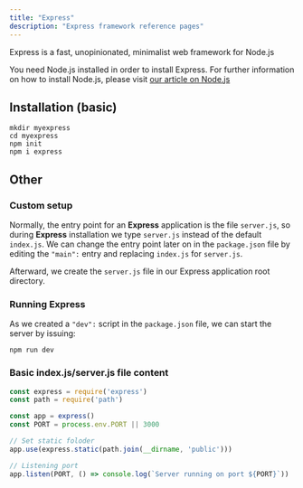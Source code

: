 ```yaml
---
title: "Express"
description: "Express framework reference pages"
---
```


Express is a fast, unopinionated, minimalist web framework for Node.js

You need Node.js installed in order to install Express. For further information on how to install Node.js, please visit [our article on Node.js](nodejs)

## Installation (basic)

```
mkdir myexpress
cd myexpress
npm init
npm i express
```

## Other

### Custom setup

Normally, the entry point for an **Express** application is the file `server.js`, so during **Express** installation we type `server.js` instead of the default `index.js`. We can change the entry point later on in the `package.json` file by editing the `"main":` entry and replacing `index.js` for `server.js`.

Afterward, we create the `server.js` file in our Express application root directory.

### Running Express

As we created a `"dev":` script in the `package.json` file, we can start the server by issuing:

`npm run dev`

### Basic index.js/server.js file content

```js
const express = require('express')
const path = require('path')

const app = express()
const PORT = process.env.PORT || 3000

// Set static foloder
app.use(express.static(path.join(__dirname, 'public')))

// Listening port
app.listen(PORT, () => console.log(`Server running on port ${PORT}`))
```
